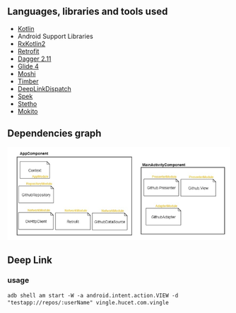 ## Languages, libraries and tools used

* [Kotlin](https://kotlinlang.org/)
* Android Support Libraries
* [RxKotlin2](https://github.com/ReactiveX/RxJava/wiki/What's-different-in-2.0)
* [Retrofit](https://github.com/square/retrofit)
* [Dagger 2.11](https://github.com/google/dagger)
* [Glide 4](https://github.com/bumptech/glide)
* [Moshi](https://github.com/square/moshi)
* [Timber](https://github.com/JakeWharton/timber)
* [DeepLinkDispatch](https://github.com/airbnb/DeepLinkDispatch)
* [Spek](https://github.com/spekframework/spek)
* [Stetho](http://facebook.github.io/stetho/)
* [Mokito](http://http://site.mockito.org/)

## Dependencies graph
![](screenshot/di_graph.jpg)

## Deep Link

### usage
```
adb shell am start -W -a android.intent.action.VIEW -d "testapp://repos/:userName" vingle.hucet.com.vingle
```


